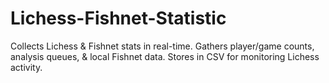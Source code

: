 # Lichess-Fishnet-Statistic
Collects Lichess &amp; Fishnet stats in real-time. Gathers player/game counts, analysis queues, &amp; local Fishnet data. Stores in CSV for monitoring Lichess activity.
